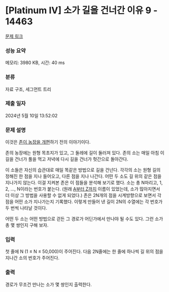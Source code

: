 # [Platinum IV] 소가 길을 건너간 이유 9 - 14463 

[문제 링크](https://www.acmicpc.net/problem/14463) 

### 성능 요약

메모리: 3980 KB, 시간: 40 ms

### 분류

자료 구조, 세그먼트 트리

### 제출 일자

2024년 5월 10일 13:52:02

### 문제 설명

<p>이것은 <a href="https://www.acmicpc.net/problem/14466">존이 농장을 개편</a>하기 전의 이야기이다.</p>

<p>존의 농장에는 원형 목초지가 있고, 그 둘레에 길이 둘러져 있다. 존의 소는 매일 아침 이 길을 건너가 풀을 먹고 저녁에 다시 길을 건너가 헛간으로 돌아간다.</p>

<p>이 소들은 자신의 습관대로 매일 똑같은 방법으로 길을 건넌다. 각각의 소는 원형 길의 정해진 한 점을 지나 들어오고, 다른 점을 지나 나간다. 어떤 두 소도 길 위의 같은 점을 지나가지 않는다. 이걸 지켜본 존은 이 점들을 분석해 보기로 했다. 소는 총 N마리고, 1, 2, ..., N이라는 번호가 붙는다. (원래 <a href="https://www.acmicpc.net/problem/14468">A부터 Z까지</a> 이름이 있었는데, 소가 많아지면서 더 이상 그 방법을 사용할 수 없게 되었다.) 존은 2N개의 점을 시계방향으로 보면서 각 점을 어떤 소가 지나가는지 기록했다. 이렇게 만들어 낸 길이 2N의 수열에는 각 번호가 두 번씩 나타날 것이다.</p>

<p>어떤 두 소는 어떤 방법으로 걷든 그 경로가 어딘가에서 만나야 될 수도 있다. 그런 소가 총 몇 쌍인지 구해 보자.</p>

### 입력 

 <p>첫 줄에 N (1 ≤ N ≤ 50,000)이 주어진다. 다음 2N줄에는 한 줄에 하나씩 길 위의 점을 지나간 소의 번호가 주어진다.</p>

### 출력 

 <p>경로가 무조건 만나는 소가 몇 쌍인지 출력한다.</p>

